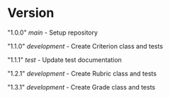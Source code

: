 # Version

"1.0.0" _main_ - Setup repository

"1.1.0" _development_ - Create Criterion class and tests

"1.1.1" _test_ - Update test documentation

"1.2.1" _development_ - Create Rubric class and tests

"1.3.1" _development_ - Create Grade class and tests

